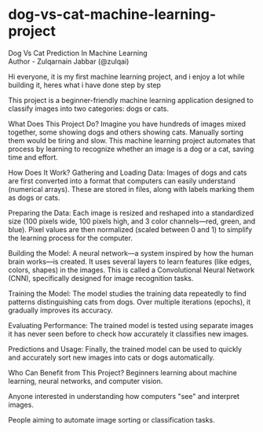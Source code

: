 # dog-vs-cat-machine-learning-project
Dog Vs Cat Prediction In Machine Learning
<br>
Author - Zulqarnain Jabbar (@zulqai)

Hi everyone, it is my first machine learning project, and i enjoy a lot while building it, heres what i have done step by step

This project is a beginner-friendly machine learning application designed to classify images into two categories: dogs or cats.

What Does This Project Do?
Imagine you have hundreds of images mixed together, some showing dogs and others showing cats. Manually sorting them would be tiring and slow. This machine learning project automates that process by learning to recognize whether an image is a dog or a cat, saving time and effort.

How Does It Work?
Gathering and Loading Data:
Images of dogs and cats are first converted into a format that computers can easily understand (numerical arrays). These are stored in files, along with labels marking them as dogs or cats.

Preparing the Data:
Each image is resized and reshaped into a standardized size (100 pixels wide, 100 pixels high, and 3 color channels—red, green, and blue). Pixel values are then normalized (scaled between 0 and 1) to simplify the learning process for the computer.

Building the Model:
A neural network—a system inspired by how the human brain works—is created. It uses several layers to learn features (like edges, colors, shapes) in the images. This is called a Convolutional Neural Network (CNN), specifically designed for image recognition tasks.

Training the Model:
The model studies the training data repeatedly to find patterns distinguishing cats from dogs. Over multiple iterations (epochs), it gradually improves its accuracy.

Evaluating Performance:
The trained model is tested using separate images it has never seen before to check how accurately it classifies new images.

Predictions and Usage:
Finally, the trained model can be used to quickly and accurately sort new images into cats or dogs automatically.

Who Can Benefit from This Project?
Beginners learning about machine learning, neural networks, and computer vision.

Anyone interested in understanding how computers "see" and interpret images.

People aiming to automate image sorting or classification tasks.

